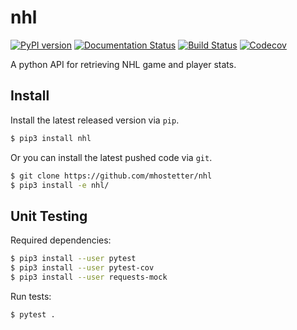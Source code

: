 # nhl

[![PyPI version](https://badge.fury.io/py/nhl.svg)](https://badge.fury.io/py/nhl)
[![Documentation Status](https://readthedocs.org/projects/nhl/badge/?version=latest)](https://nhl.readthedocs.io/en/latest/?badge=latest)
[![Build Status](https://travis-ci.org/mhostetter/nhl.svg?branch=master)](https://travis-ci.org/mhostetter/nhl)
[![Codecov](https://codecov.io/gh/mhostetter/nhl/branch/master/graph/badge.svg)](https://codecov.io/gh/mhostetter/nhl)

A python API for retrieving NHL game and player stats.

## Install

Install the latest released version via `pip`.

```bash
$ pip3 install nhl
```

Or you can install the latest pushed code via `git`.

```bash
$ git clone https://github.com/mhostetter/nhl
$ pip3 install -e nhl/
```

## Unit Testing

Required dependencies:

```bash
$ pip3 install --user pytest
$ pip3 install --user pytest-cov
$ pip3 install --user requests-mock
```

Run tests:

```bash
$ pytest .
```
